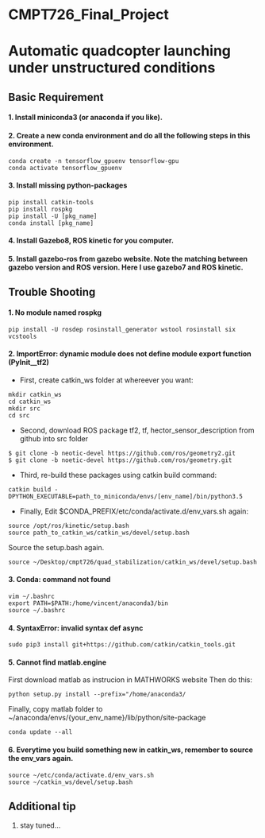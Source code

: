 # CMPT726_Final_Project

# Automatic quadcopter launching under unstructured conditions

## Basic Requirement

#### 1.  Install miniconda3 (or anaconda if you like). 

#### 2.  Create a new conda environment and do all the following steps in this environment. 
```
conda create -n tensorflow_gpuenv tensorflow-gpu
conda activate tensorflow_gpuenv

```
#### 3.  Install missing python-packages
```
pip install catkin-tools
pip install rospkg
pip install -U [pkg_name]
conda install [pkg_name]
```
#### 4.  Install Gazebo8, ROS kinetic for you computer.

#### 5.  Install gazebo-ros from gazebo website. Note the matching between gazebo version and ROS version. Here I use gazebo7 and ROS kinetic.

## Trouble Shooting

#### 1.  No module named rospkg
```
pip install -U rosdep rosinstall_generator wstool rosinstall six vcstools
```
#### 2.  ImportError: dynamic module does not define module export function (PyInit__tf2)

   + First, create catkin_ws folder at whereever you want: 
   ```
   mkdir catkin_ws
   cd catkin_ws
   mkdir src
   cd src
   ```
   + Second, download ROS package tf2, tf, hector_sensor_description from github into src folder
   ```
   $ git clone -b neotic-devel https://github.com/ros/geometry2.git
   $ git clone -b noetic-devel https://github.com/ros/geometry.git
   ```
   + Third, re-build these packages using catkin build command:
   ```
   catkin build -DPYTHON_EXECUTABLE=path_to_miniconda/envs/[env_name]/bin/python3.5
   ```
   + Finally,
   Edit $CONDA_PREFIX/etc/conda/activate.d/env_vars.sh again:
   ```
   source /opt/ros/kinetic/setup.bash
   source path_to_catkin_ws/catkin_ws/devel/setup.bash
   ```
   Source the setup.bash again.
   ```
   source ~/Desktop/cmpt726/quad_stabilization/catkin_ws/devel/setup.bash
   ```
#### 3.  Conda: command not found
   ```
   vim ~/.bashrc
   export PATH=$PATH:/home/vincent/anaconda3/bin
   source ~/.bashrc
   ```
#### 4.  SyntaxError: invalid syntax def async
   ```
   sudo pip3 install git+https://github.com/catkin/catkin_tools.git
   ```
#### 5. Cannot find matlab.engine
   First download matlab as instrucion in MATHWORKS website
   Then do this:
   ```
   python setup.py install --prefix="/home/anaconda3/
   ```
   Finally, copy matlab folder to ~/anaconda/envs/{your_env_name}/lib/python/site-package
   ```
   conda update --all
   ```
#### 6.  Everytime you build something new in catkin_ws, remember to source the env_vars again.
   ```
   source ~/etc/conda/activate.d/env_vars.sh 
   source ~/catkin_ws/devel/setup.bash
   ```

## Additional tip  
1. stay tuned...








